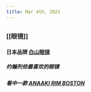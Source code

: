 ```yaml
---
title: Mar 4th, 2021
---
```


##
### [[眼镜]]
#### 日本品牌 [白山眼镜](http://hakusan-megane.co.jp/)
##### 约翰列侬最喜欢的眼镜
##### 看中一款 [ANAAKI RIM BOSTON](http://hakusan-megane.co.jp/originalframes/conbination/anaaki-rim-boston/)
#####
